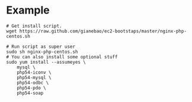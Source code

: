 # Example 

	# Get install script.
	wget https://raw.github.com/gianebao/ec2-bootstaps/master/nginx-php-centos.sh
	
	# Run script as super user
	sudo sh nginx-php-centos.sh
	# You can also install some optional stuff
	sudo yum install --assumeyes \
    	mysql \
        php54-iconv \
        php54-mysql \
        php54-odbc \
        php54-pdo \
        php54-soap
